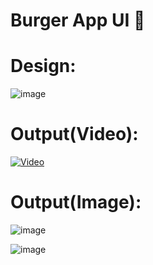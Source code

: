 # Burger App UI 🍔

# Design:
![image](https://drive.google.com/uc?export=view&id=1pg2_2Qhk53TiIO0vKJJoluTwZAyiXcpt)

# Output(Video):
[![Video](https://images.unsplash.com/photo-1551782450-a2132b4ba21d?ixid=MXwxMjA3fDB8MHxzZWFyY2h8N3x8YnVyZ2VyfGVufDB8fDB8&ixlib=rb-1.2.1&auto=format&fit=crop&w=500&q=60)](https://drive.google.com/file/d/14zM4m2FVe7zYoHVLWxtvpFMI1IYaqglL/view?usp=sharing)

# Output(Image):

![image](https://drive.google.com/uc?export=view&id=1gsVrdx9sOS1j2tsYZUgOB7eEGdA2cZFk)

![image](https://drive.google.com/uc?export=view&id=1H2Fzm8cbFl82YU4fJrQUIsp_Ftsf1T2v)
